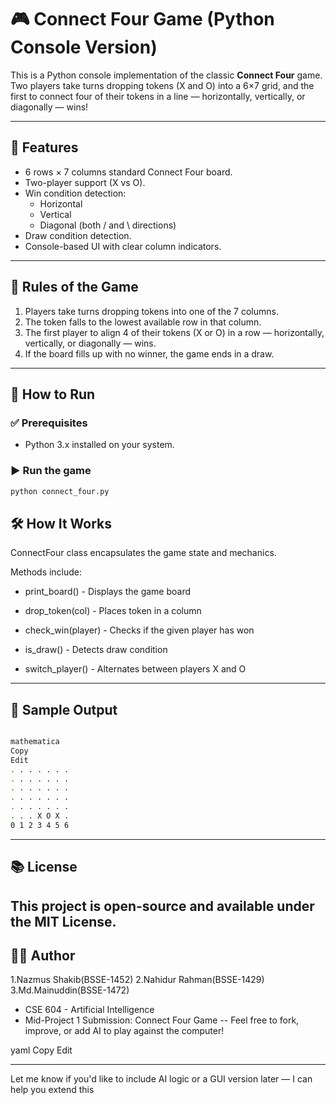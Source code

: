 # 🎮 Connect Four Game (Python Console Version)

This is a Python console implementation of the classic **Connect Four** game. Two players take turns dropping tokens (X and O) into a 6×7 grid, and the first to connect four of their tokens in a line — horizontally, vertically, or diagonally — wins!

---

## 📌 Features

- 6 rows × 7 columns standard Connect Four board.
- Two-player support (X vs O).
- Win condition detection:
  - Horizontal
  - Vertical
  - Diagonal (both / and \ directions)
- Draw condition detection.
- Console-based UI with clear column indicators.

---

## 🧠 Rules of the Game

1. Players take turns dropping tokens into one of the 7 columns.
2. The token falls to the lowest available row in that column.
3. The first player to align 4 of their tokens (X or O) in a row — horizontally, vertically, or diagonally — wins.
4. If the board fills up with no winner, the game ends in a draw.

---

## 🚀 How to Run

### ✅ Prerequisites

- Python 3.x installed on your system.

### ▶️ Run the game

```bash
python connect_four.py

```
## 🛠 How It Works
ConnectFour class encapsulates the game state and mechanics.

Methods include:

- print_board() - Displays the game board

- drop_token(col) - Places token in a column

- check_win(player) - Checks if the given player has won

- is_draw() - Detects draw condition

- switch_player() - Alternates between players X and O

---
## 📸 Sample Output
```bash

mathematica
Copy
Edit
. . . . . . .
. . . . . . .
. . . . . . .
. . . . . . .
. . . . . . .
. . . X O X .
0 1 2 3 4 5 6

```
---
## 📚 License
This project is open-source and available under the MIT License.
---
## 👨‍💻 Author
1.Nazmus Shakib(BSSE-1452)
2.Nahidur Rahman(BSSE-1429)
3.Md.Mainuddin(BSSE-1472)
  
- CSE 604 - Artificial Intelligence
- Mid-Project 1 Submission: Connect Four Game
--
Feel free to fork, improve, or add AI to play against the computer!

yaml
Copy
Edit

---

Let me know if you'd like to include AI logic or a GUI version later — I can help you extend this
